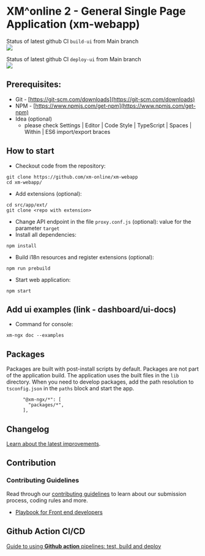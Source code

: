 # XM^online 2 - General Single Page Application (xm-webapp)

Status of latest github CI `build-ui` from Main branch<br>
<img src="https://github.com/xm-online/xm-webapp/workflows/build-ui/badge.svg?branch=main"><br>

Status of latest github CI `deploy-ui` from Main branch<br>
<img src="https://github.com/xm-online/xm-webapp/workflows/deploy-ui/badge.svg?branch=main"><br>

## Prerequisites:
* Git - [https://git-scm.com/downloads](https://git-scm.com/downloads)
* NPM - [https://www.npmjs.com/get-npm](https://www.npmjs.com/get-npm)
* Idea (optional)
  * please check Settings | Editor | Code Style | TypeScript | Spaces | Within | ES6 import/export braces

## How to start
* Checkout code from the repository:
```
git clone https://github.com/xm-online/xm-webapp
cd xm-webapp/
```
* Add extensions (optional):
```
cd src/app/ext/
git clone <repo with extension>
```
* Change API endpoint in the file `proxy.conf.js` (optional):
value for the parameter `target`
* Install all dependencies:
```
npm install
```
* Build i18n resources and register extensions (optional):
```
npm run prebuild
```
* Start web application:
```
npm start
```

## Add ui examples (link - dashboard/ui-docs)
* Command for console:
```
xm-ngx doc --examples
```

## Packages

Packages are built with post-install scripts by default.
Packages are not part of the application build. The application uses the built files in the `lib` directory.
When you need to develop packages, add the path resolution to `tsconfig.json`
 in the `paths` block and start the app.

```text
      "@xm-ngx/*": [
        "packages/*",
      ],
```

## Changelog

[Learn about the latest improvements][changelog].

## Contribution

### Contributing Guidelines

Read through our [contributing guidelines][contributing] to learn about our submission process, coding rules and more.

* [Playbook for Front end developers](https://github.com/xm-online/xm-online/wiki/Playbook-for-Front-end-developers)

[changelog]: CHANGELOG.md
[contributing]: CONTRIBUTING.md

## Github Action CI/CD
[Guide to using **Github action** pipelines: test, build and deploy](https://github.com/xm-online/xm-webapp/wiki/Github-Action-CI-CD)
